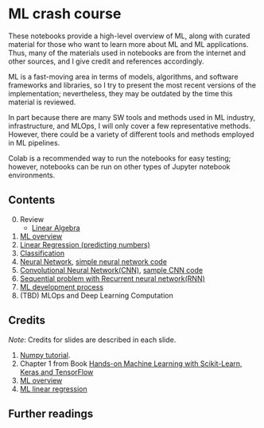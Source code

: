 # ML crash course

These notebooks provide a high-level overview of ML, along with curated material for those who want to learn more about ML and ML applications. Thus, many of the materials used in notebooks are from the internet and other sources, and I give credit and references accordingly. 

ML is a fast-moving area in terms of models, algorithms, and software frameworks and libraries, so I try to present the most recent versions of the implementation; nevertheless, they may be outdated by the time this material is reviewed. 

In part because there are many SW tools and methods used in ML industry, infrastructure, and MLOps, I will only cover a few representative methods. However, there could be a variety of different tools and methods employed in ML pipelines.

Colab is a recommended way to run the notebooks for easy testing; however, notebooks can be run on other types of Jupyter notebook environments.


## Contents


0. Review
    - [Linear Algebra](https://github.com/insop/ML_crash_course/blob/main/linear_algebra_review.ipynb)
1. [ML overview](https://github.com/insop/ML_crash_course/blob/main/1_ml_overview.ipynb)
2. [Linear Regression (predicting numbers)](https://github.com/insop/ML_crash_course/blob/main/2_linear_regression.ipynb)
3. [Classification](https://github.com/insop/ML_crash_course/blob/main/3_classification.ipynb)
4. [Neural Network](https://github.com/insop/ML_crash_course/blob/main/neural_network.pdf), [simple neural network code](https://github.com/insop/ML_crash_course/blob/main/4_neural_network.ipynb)
5. [Convolutional Neural Network(CNN)](https://github.com/insop/ML_crash_course/blob/main/cnn.pdf), [sample CNN code](https://github.com/insop/ML_crash_course/blob/main/cifar10_tutorial.ipynb)
6. [Sequential problem with Recurrent neural network(RNN)](https://github.com/insop/ML_crash_course/blob/main/cnn.pdf)
7. [ML development process](https://github.com/insop/ML_crash_course/blob/main/ml_dev_process.pdf)
8. (TBD) MLOps and Deep Learning Computation


## Credits

*Note*: Credits for slides are described in each slide.
1. [Numpy tutorial](https://github.com/cgpotts/cs224u/blob/23b120f5f57ee45bc9414d38dc426f76a86f0578/tutorial_numpy.ipynb).
2. Chapter 1 from Book [Hands-on Machine Learning with Scikit-Learn, Keras and TensorFlow](https://www.oreilly.com/library/view/hands-on-machine-learning/9781492032632/)
3. [ML overview](https://stanford-cs221.github.io/autumn2021-extra/modules/machine-learning/overview.pdf)
4. [ML linear regression](https://stanford-cs221.github.io/autumn2021-extra/modules/machine-learning/linear-regression.pdf)

## Further readings
